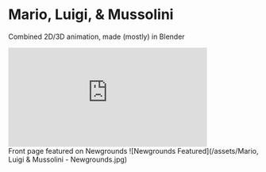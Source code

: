 # Mario, Luigi, & Mussolini 
Combined 2D/3D animation, made (mostly) in Blender
<br/> 
<iframe width="400" height="200" src="https://www.newgrounds.com/content/embed.php?id=SkwSj" frameborder="0" allowfullscreen></iframe>
<br/> 
Front page featured on Newgrounds
![Newgrounds Featured](/assets/Mario, Luigi & Mussolini - Newgrounds.jpg)

